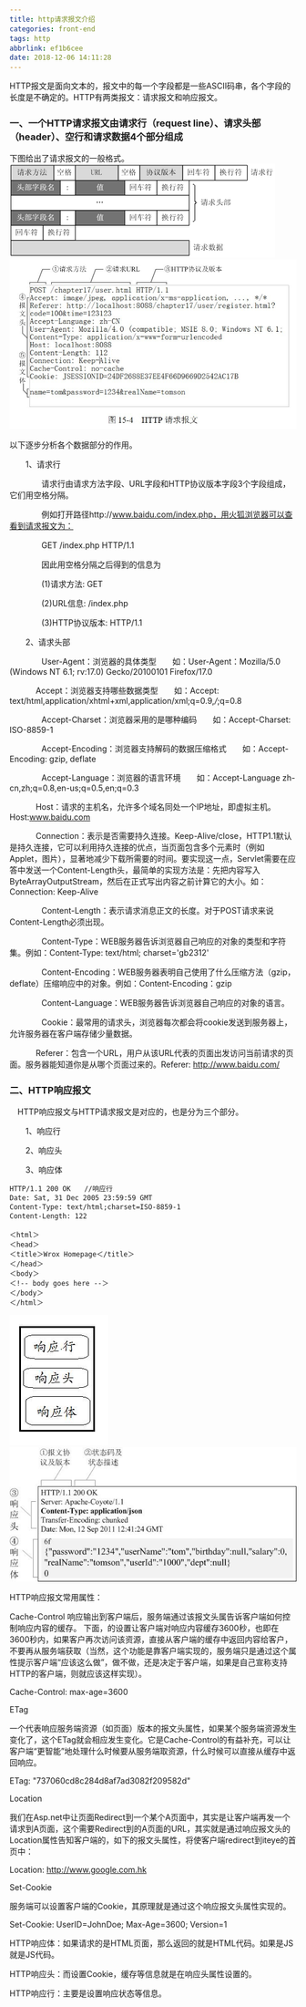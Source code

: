 ```yaml
---
title: http请求报文介绍
categories: front-end
tags: http
abbrlink: ef1b6cee
date: 2018-12-06 14:11:28
---
```


HTTP报文是面向文本的，报文中的每一个字段都是一些ASCII码串，各个字段的长度是不确定的。HTTP有两类报文：请求报文和响应报文。

### 一、一个HTTP请求报文由请求行（request line）、请求头部（header）、空行和请求数据4个部分组成
下图给出了请求报文的一般格式。
![HTTP请求报文1](/img/2018/12/http-message.png)
![HTTP请求报文-详解](/img/2018/12/http-message2.jpg)

以下逐步分析各个数据部分的作用。

　　1、请求行

　　　　请求行由请求方法字段、URL字段和HTTP协议版本字段3个字段组成，它们用空格分隔。

　　　　例如打开路径http://www.baidu.com/index.php，用火狐浏览器可以查看到请求报文为：

　　　　GET /index.php HTTP/1.1

　　　　因此用空格分隔之后得到的信息为

　　　　(1)请求方法:  GET

　　　　(2)URL信息:  /index.php

　　　　(3)HTTP协议版本:  HTTP/1.1　　


　　2、请求头部

　　　　User-Agent：浏览器的具体类型　　如：User-Agent：Mozilla/5.0 (Windows NT 6.1; rv:17.0) Gecko/20100101 Firefox/17.0

 　　　  Accept：浏览器支持哪些数据类型　　如：Accept: text/html,application/xhtml+xml,application/xml;q=0.9,*/*;q=0.8

　　　　Accept-Charset：浏览器采用的是哪种编码　　如：Accept-Charset: ISO-8859-1

　　　　Accept-Encoding：浏览器支持解码的数据压缩格式　　如：Accept-Encoding: gzip, deflate

　　　　Accept-Language：浏览器的语言环境　　如：Accept-Language zh-cn,zh;q=0.8,en-us;q=0.5,en;q=0.3

 　　　  Host：请求的主机名，允许多个域名同处一个IP地址，即虚拟主机。Host:www.baidu.com

　　　   Connection：表示是否需要持久连接。Keep-Alive/close，HTTP1.1默认是持久连接，它可以利用持久连接的优点，当页面包含多个元素时（例如Applet，图片），显著地减少下载所需要的时间。要实现这一点，Servlet需要在应答中发送一个Content-Length头，最简单的实现方法是：先把内容写入ByteArrayOutputStream，然后在正式写出内容之前计算它的大小。如：Connection: Keep-Alive

　　　　Content-Length：表示请求消息正文的长度。对于POST请求来说Content-Length必须出现。

　　　　Content-Type：WEB服务器告诉浏览器自己响应的对象的类型和字符集。例如：Content-Type: text/html; charset='gb2312'

　　　　Content-Encoding：WEB服务器表明自己使用了什么压缩方法（gzip，deflate）压缩响应中的对象。例如：Content-Encoding：gzip

　　　　Content-Language：WEB服务器告诉浏览器自己响应的对象的语言。

　　　　Cookie：最常用的请求头，浏览器每次都会将cookie发送到服务器上，允许服务器在客户端存储少量数据。

 　　　  Referer：包含一个URL，用户从该URL代表的页面出发访问当前请求的页面。服务器能知道你是从哪个页面过来的。Referer: http://www.baidu.com/

 ### 二、HTTP响应报文

 　HTTP响应报文与HTTP请求报文是对应的，也是分为三个部分。

　　1、响应行

　　2、响应头

　　3、响应体

```
HTTP/1.1 200 OK　　//响应行
Date: Sat, 31 Dec 2005 23:59:59 GMT
Content-Type: text/html;charset=ISO-8859-1
Content-Length: 122

＜html＞
＜head＞
＜title＞Wrox Homepage＜/title＞
＜/head＞
＜body＞
＜!-- body goes here --＞
＜/body＞
＜/html＞
```

![HTTP响应报文](/img/2018/12/xiangying.jpg)
![HTTP响应报文-详解](/img/2018/12/xiangying2.jpg)

HTTP响应报文常用属性：

Cache-Control 
响应输出到客户端后，服务端通过该报文头属告诉客户端如何控制响应内容的缓存。 
下面，的设置让客户端对响应内容缓存3600秒，也即在3600秒内，如果客户再次访问该资源，直接从客户端的缓存中返回内容给客户，不要再从服务端获取（当然，这个功能是靠客户端实现的，服务端只是通过这个属性提示客户端“应该这么做”，做不做，还是决定于客户端，如果是自己宣称支持HTTP的客户端，则就应该这样实现）。

Cache-Control: max-age=3600

ETag

一个代表响应服务端资源（如页面）版本的报文头属性，如果某个服务端资源发生变化了，这个ETag就会相应发生变化。它是Cache-Control的有益补充，可以让客户端“更智能”地处理什么时候要从服务端取资源，什么时候可以直接从缓存中返回响应。

ETag: "737060cd8c284d8af7ad3082f209582d"

Location

我们在Asp.net中让页面Redirect到一个某个A页面中，其实是让客户端再发一个请求到A页面，这个需要Redirect到的A页面的URL，其实就是通过响应报文头的Location属性告知客户端的，如下的报文头属性，将使客户端redirect到iteye的首页中：

Location: http://www.google.com.hk

Set-Cookie

服务端可以设置客户端的Cookie，其原理就是通过这个响应报文头属性实现的。

Set-Cookie: UserID=JohnDoe; Max-Age=3600; Version=1

HTTP响应体：如果请求的是HTML页面，那么返回的就是HTML代码。如果是JS就是JS代码。

HTTP响应头：而设置Cookie，缓存等信息就是在响应头属性设置的。

HTTP响应行：主要是设置响应状态等信息。
